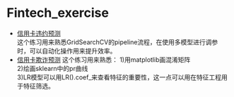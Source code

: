 # Fintech_exercise

- [信用卡违约预测](https://github.com/hangzhang23/Fintech_exercise/blob/main/Credit_default_predict.ipynb)  
这个练习用来熟悉GridSearchCV的pipeline流程，在使用多模型进行调参时，可以自动化操作用来提升效率。
- [信用卡欺诈预测](https://github.com/hangzhang23/Fintech_exercise/blob/main/Credit_fraud_predict.ipynb)
这个练习用来熟悉：
1)用matplotlib画混淆矩阵  
2)绘画sklearn中的pr曲线  
3)LR模型可以用LR().coef_来查看特征的重要性，这一点可以用在特征工程用于特征筛选。

